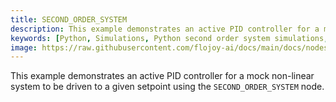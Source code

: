 ```yaml
---
title: SECOND_ORDER_SYSTEM
description: This example demonstrates an active PID controller for a mock non-linear system to be driven to a given setpoint using the SECOND_ORDER_SYSTEM node, which has a second order exponential function. This node is designed to be used in a Python loop. The data is appended as the loop progresses and written to memory.
keywords: [Python, Simulations, Python second order system simulations, Exponential function, Second-order system analysis, Flojoy generator nodes, Python simulation tools, System simulation examples, Dynamic system design, Python simulation documentation, Second-order system modeling, Dynamic system analysis in Python]
image: https://raw.githubusercontent.com/flojoy-ai/docs/main/docs/nodes/GENERATORS/SIMULATIONS/SECOND_ORDER_SYSTEM/examples/EX1/output.jpeg
---
```


This example demonstrates an active PID controller for a mock non-linear system to be driven to a given setpoint using the `SECOND_ORDER_SYSTEM` node.